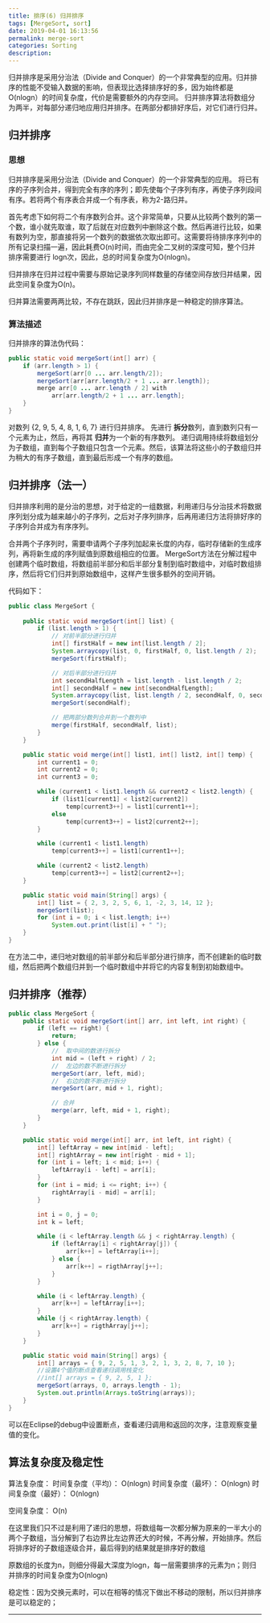 ```yaml
---
title: 排序(6) 归并排序
tags: [MergeSort, sort]
date: 2019-04-01 16:13:56
permalink: merge-sort
categories: Sorting
description:
---
```

<p class="description">归并排序是采用分治法（Divide and Conquer）的一个非常典型的应用。归并排序的性能不受输入数据的影响，但表现比选择排序好的多，因为始终都是O(nlogn）的时间复杂度，代价是需要额外的内存空间。 归并排序算法将数组分为两半，对每部分递归地应用归并排序。在两部分都排好序后，对它们进行归并。</p>


<!-- more -->

## 归并排序
### 思想
归并排序是采用分治法（Divide and Conquer）的一个非常典型的应用。
将已有序的子序列合并，得到完全有序的序列；即先使每个子序列有序，再使子序列段间有序。若将两个有序表合并成一个有序表，称为2-路归并。 

首先考虑下如何将二个有序数列合并。这个非常简单，只要从比较两个数列的第一个数，谁小就先取谁，取了后就在对应数列中删除这个数。然后再进行比较，如果有数列为空，那直接将另一个数列的数据依次取出即可。这需要将待排序序列中的所有记录扫描一遍，因此耗费O(n)时间，而由完全二叉树的深度可知，整个归并排序需要进行 logn次，因此，总的时间复杂度为O(nlogn)。

归并排序在归并过程中需要与原始记录序列同样数量的存储空间存放归并结果，因此空间复杂度为O(n)。

归并算法需要两两比较，不存在跳跃，因此归并排序是一种稳定的排序算法。 

### 算法描述
归并排序的算法伪代码：
```java 归并排序的算法伪代码
public static void mergeSort(int[] arr) {
    if (arr.length > 1) {
        mergeSort(arr[0 ... arr.length/2]);
        mergeSort(arr[arr.length/2 + 1 ... arr.length]);
        merge arr[0 ... arr.length / 2] with 
            arr[arr.length/2 + 1 ... arr.length];
    }
}
```

对数列 {2, 9, 5, 4, 8, 1, 6, 7} 进行归并排序。 
先进行 **拆分**数列，直到数列只有一个元素为止，然后，再将其 **归并**为一个新的有序数列。
递归调用持续将数组划分为子数组，直到每个子数组只包含一个元素。然后，该算法将这些小的子数组归并为稍大的有序子数组，直到最后形成一个有序的数组。

## 归并排序（法一）

归并排序利用的是分治的思想，对于给定的一组数据，利用递归与分治技术将数据序列划分成为越来越小的子序列，之后对子序列排序，后再用递归方法将排好序的子序列合并成为有序序列。

合并两个子序列时，需要申请两个子序列加起来长度的内存，临时存储新的生成序列，再将新生成的序列赋值到原数组相应的位置。
MergeSort方法在分解过程中创建两个临时数组，将数组前半部分和后半部分复制到临时数组中，对临时数组排序，然后将它们归并到原始数组中，这样产生很多额外的空间开销。

代码如下：

```java 归并排序（）
public class MergeSort {
	
	public static void mergeSort(int[] list) {
		if (list.length > 1) {
			// 对前半部分进行归并
			int[] firstHalf = new int[list.length / 2];
			System.arraycopy(list, 0, firstHalf, 0, list.length / 2);
			mergeSort(firstHalf);

			// 对后半部分进行归并
			int secondHalfLength = list.length - list.length / 2;
			int[] secondHalf = new int[secondHalfLength];
			System.arraycopy(list, list.length / 2, secondHalf, 0, secondHalfLength);
			mergeSort(secondHalf);

			// 把两部分数列合并到一个数列中
			merge(firstHalf, secondHalf, list);
		}
	}

	public static void merge(int[] list1, int[] list2, int[] temp) {
		int current1 = 0;
		int current2 = 0;
		int current3 = 0;

		while (current1 < list1.length && current2 < list2.length) {
			if (list1[current1] < list2[current2])
				temp[current3++] = list1[current1++];
			else
				temp[current3++] = list2[current2++];
		}

		while (current1 < list1.length)
			temp[current3++] = list1[current1++];

		while (current2 < list2.length)
			temp[current3++] = list2[current2++];
	}

	public static void main(String[] args) {
		int[] list = { 2, 3, 2, 5, 6, 1, -2, 3, 14, 12 };
		mergeSort(list);
		for (int i = 0; i < list.length; i++)
			System.out.print(list[i] + " ");
	}
}
```

在方法二中，递归地对数组的前半部分和后半部分进行排序，而不创建新的临时数组，然后把两个数组归并到一个临时数组中并将它的内容复制到初始数组中。

## 归并排序（推荐）

```java 归并排序（法二）
public class MergeSort {
	public static void mergeSort(int[] arr, int left, int right) {
		if (left == right) {
			return;
		} else {
			//  取中间的数进行拆分
			int mid = (left + right) / 2;
			//  左边的数不断进行拆分
			mergeSort(arr, left, mid);
			//  右边的数不断进行拆分
			mergeSort(arr, mid + 1, right);

			// 合并
			merge(arr, left, mid + 1, right);
		}
	}

	public static void merge(int[] arr, int left, int right) {
		int[] leftArray = new int[mid - left];
		int[] rightArray = new int[right - mid + 1];
		for (int i = left; i < mid; i++) {
			leftArray[i - left] = arr[i];
		}
		for (int i = mid; i <= right; i++) {
			rightArray[i - mid] = arr[i];
		}

		int i = 0, j = 0;
		int k = left;

		while (i < leftArray.length && j < rightArray.length) {
			if (leftArray[i] < rightArray[j]) {
				arr[k++] = leftArray[i++];
			} else {
				arr[k++] = rigthArray[j++];
			}
		}

		while (i < leftArray.length) {
			arr[k++] = leftArray[i++];
		}
		while (j < rightArray.length) {
			arr[k++] = rigthArray[j++];
		}
	}

	public static void main(String[] args) {
		int[] arrays = { 9, 2, 5, 1, 3, 2, 1, 3, 2, 8, 7, 10 };
		//设置4个值的断点查看递归调用栈变化
		//int[] arrays = { 9, 2, 5, 1 };
		mergeSort(arrays, 0, arrays.length - 1);
		System.out.println(Arrays.toString(arrays));
	}
}
```

可以在Eclipse的debug中设置断点，查看递归调用和返回的次序，注意观察变量值的变化。


## 算法复杂度及稳定性

算法复杂度：
时间复杂度（平均）： O(nlogn)
时间复杂度（最坏）： O(nlogn)
时间复杂度（最好）： O(nlogn)

空间复杂度：  O(n)


在这里我们只不过是利用了递归的思想，将数组每一次都分解为原来的一半大小的两个子数组，当分解到了右边界比左边界还大的时候，不再分解，开始排序。然后将排序好的子数组逐级合并，最后得到的结果就是排序好的数组

原数组的长度为n，则细分得最大深度为logn，每一层需要排序的元素为n；则归并排序的时间复杂度为O(nlogn)

稳定性：因为交换元素时，可以在相等的情况下做出不移动的限制，所以归并排序是可以稳定的；

<hr />
